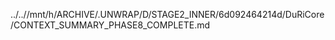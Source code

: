 ../..//mnt/h/ARCHIVE/.UNWRAP/D/STAGE2_INNER/6d092464214d/DuRiCore/CONTEXT_SUMMARY_PHASE8_COMPLETE.md